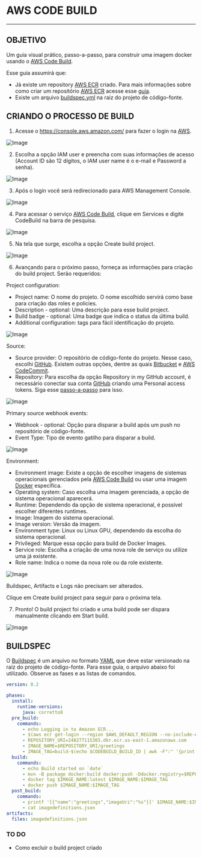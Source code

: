 # AWS CODE BUILD
---

## OBJETIVO

Um guia visual prático, passo-a-passo, para construir uma imagem docker usando o [AWS Code Build](https://aws.amazon.com/codebuild/).

Esse guia assumirá que:
* Já existe um repository [AWS ECR](https://aws.amazon.com/ecr/) criado. Para mais informações sobre como criar um repositório [AWS ECR](https://aws.amazon.com/ecr/) acesse esse [guia](../ecr/README.md).
* Existe um arquivo [buildspec.yml](#BUILDSPEC) na raiz do projeto de código-fonte.



## CRIANDO O PROCESSO DE BUILD

1. Acesse o https://console.aws.amazon.com/ para fazer o login na [AWS](https://aws.amazon.com/).

![Image](images/1.png)

2. Escolha a opção IAM user e preencha com suas informações de acesso (Account ID são 12 dígitos, o IAM user name é o e-mail e Password a senha).

![Image](images/2.png)

3. Após o login você será redirecionado para AWS Management Console.

![Image](images/3.png)

4. Para acessar o serviço [AWS Code Build](https://aws.amazon.com/codebuild/), clique em Services e digite CodeBuild na barra de pesquisa.

![Image](images/4.png)

5. Na tela que surge, escolha a opção Create build project.

![Image](images/5.png)

6. Avançando para o próximo passo, forneça as informações para criação do build project. Serão requeridos:

Project configuration:
* Project name: O nome do projeto. O nome escolhido servirá como base para criação das roles e policies.
* Description - optional: Uma descrição para esse build project.
* Build badge - optional: Uma badge que indica o status da última build.
* Additional configuration: tags para fácil identificação do projeto.

![Image](images/6.1.png)

Source: 
* Source provider: O repositório de código-fonte do projeto. Nesse caso, escolhi [GitHub](https://github.com/). Existem outras opções, dentre as quais [Bitbucket](https://bitbucket.com/) e [AWS CodeCommit](https://aws.amazon.com/codecommit/). 
* Repository: Para escolha da opção Repository in my GitHub account, é necessário conectar sua conta [GitHub](https://github.com/) criando uma Personal access tokens. Siga esse [passo-a-passo](https://docs.aws.amazon.com/codepipeline/latest/userguide/GitHub-authentication.html) para isso.

![Image](images/6.2.png)

Primary source webhook events:
* Webhook - optional: Opção para disparar a build após um push no repositório de código-fonte.
* Event Type: Tipo de evento gatilho para disparar a build.

![Image](images/6.3.png)

Environment:
* Environment image: Existe a opção de escolher imagens de sistemas operacionais gerenciados pela [AWS Code Build](https://aws.amazon.com/codebuild/) ou usar uma imagem [Docker](https://docs.docker.com/) específica.
* Operating system: Caso escolha uma imagem gerenciada, a opção de sistema operacional aparecerá.
* Runtime: Dependendo da opção de sistema operacional, é possível escolher diferentes runtimes.
* Image: Imagem do sistema operacional.
* Image version: Versão da imagem.
* Environment type: Linux ou Linux GPU, dependendo da escolha do sistema operacional.
* Privileged: Marque essa opção para build de Docker Images.
*  Service role: Escolha a criação de uma nova role de serviço ou utilize uma já existente.
*  Role name: Indica o nome da nova role ou da role existente.

![Image](images/6.4.png)

Buildspec, Artifacts e Logs não precisam ser alterados.

Clique em Create build project para seguir para o próxima tela.

7. Pronto! O build project foi criado e uma build pode ser dispara manualmente clicando em Start build.

![Image](images/7.png)



## BUILDSPEC

O [Buildspec](https://docs.aws.amazon.com/codebuild/latest/userguide/build-spec-ref.html) é um arquivo no formato [YAML](https://yaml.org/) que deve estar versionado na raiz do projeto de código-fonte. Para esse guia, o arquivo abaixo foi utilizado. Observe as fases e as listas de comandos.

```yaml
version: 0.2

phases:
  install:
    runtime-versions:
      java: corretto8
  pre_build:
    commands:
      - echo Logging in to Amazon ECR...
      - $(aws ecr get-login --region $AWS_DEFAULT_REGION --no-include-email)
      - REPOSITORY_URI=248277115365.dkr.ecr.us-east-1.amazonaws.com
      - IMAGE_NAME=$REPOSITORY_URI/greetings
      - IMAGE_TAG=build-$(echo $CODEBUILD_BUILD_ID | awk -F":" '{print $2}')
  build:
    commands:
      - echo Build started on `date`
      - mvn -B package docker:build docker:push -Ddocker.registry=$REPOSITORY_URI
      - docker tag $IMAGE_NAME:latest $IMAGE_NAME:$IMAGE_TAG
      - docker push $IMAGE_NAME:$IMAGE_TAG
  post_build:
    commands:
      - printf '[{"name":"greetings","imageUri":"%s"}]' $IMAGE_NAME:$IMAGE_TAG > imagedefinitions.json
      - cat imagedefinitions.json
artifacts:
  files: imagedefinitions.json
```


### TO DO

* Como excluir o build project criado
